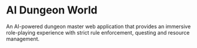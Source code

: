 # AI Dungeon World

An AI-powered dungeon master web application that provides an immersive role-playing experience with strict rule enforcement, questing and resource management.
